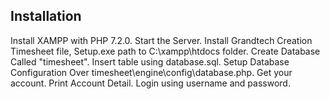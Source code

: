
## Installation

Install XAMPP with PHP 7.2.0. Start the Server. Install Grandtech Creation Timesheet file, Setup.exe path to C:\xampp\htdocs folder. Create Database Called "timesheet". Insert table using database.sql. Setup Database Configuration Over timesheet\engine\config\database.php. Get your account. Print Account Detail. Login using username and password.
